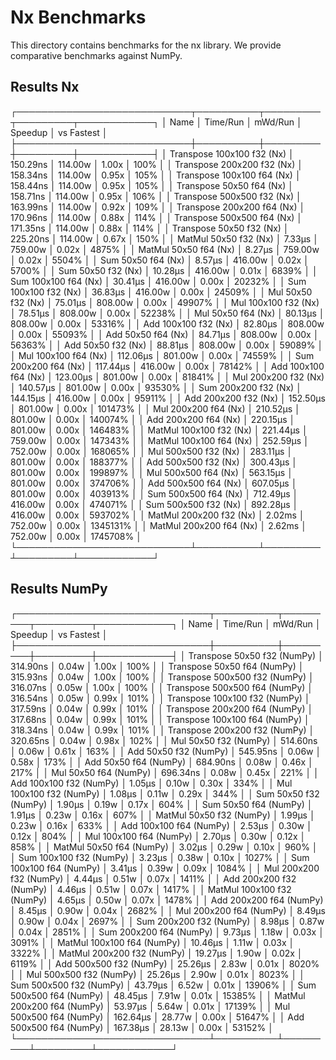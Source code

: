 # Nx Benchmarks

This directory contains benchmarks for the nx library. We provide comparative benchmarks against NumPy.

## Results Nx

┌────────────────────────────┬──────────┬─────────┬─────────┬────────────┐
│ Name                       │ Time/Run │ mWd/Run │ Speedup │ vs Fastest │
├────────────────────────────┼──────────┼─────────┼─────────┼────────────┤
│ Transpose 100x100 f32 (Nx) │ 150.29ns │ 114.00w │   1.00x │       100% │
│ Transpose 200x200 f32 (Nx) │ 158.34ns │ 114.00w │   0.95x │       105% │
│ Transpose 100x100 f64 (Nx) │ 158.44ns │ 114.00w │   0.95x │       105% │
│ Transpose 50x50 f64 (Nx)   │ 158.71ns │ 114.00w │   0.95x │       106% │
│ Transpose 500x500 f32 (Nx) │ 163.99ns │ 114.00w │   0.92x │       109% │
│ Transpose 200x200 f64 (Nx) │ 170.96ns │ 114.00w │   0.88x │       114% │
│ Transpose 500x500 f64 (Nx) │ 171.35ns │ 114.00w │   0.88x │       114% │
│ Transpose 50x50 f32 (Nx)   │ 225.20ns │ 114.00w │   0.67x │       150% │
│ MatMul 50x50 f32 (Nx)      │   7.33μs │ 759.00w │   0.02x │      4875% │
│ MatMul 50x50 f64 (Nx)      │   8.27μs │ 759.00w │   0.02x │      5504% │
│ Sum 50x50 f64 (Nx)         │   8.57μs │ 416.00w │   0.02x │      5700% │
│ Sum 50x50 f32 (Nx)         │  10.28μs │ 416.00w │   0.01x │      6839% │
│ Sum 100x100 f64 (Nx)       │  30.41μs │ 416.00w │   0.00x │     20232% │
│ Sum 100x100 f32 (Nx)       │  36.83μs │ 416.00w │   0.00x │     24509% │
│ Mul 50x50 f32 (Nx)         │  75.01μs │ 808.00w │   0.00x │     49907% │
│ Mul 100x100 f32 (Nx)       │  78.51μs │ 808.00w │   0.00x │     52238% │
│ Mul 50x50 f64 (Nx)         │  80.13μs │ 808.00w │   0.00x │     53316% │
│ Add 100x100 f32 (Nx)       │  82.80μs │ 808.00w │   0.00x │     55093% │
│ Add 50x50 f64 (Nx)         │  84.71μs │ 808.00w │   0.00x │     56363% │
│ Add 50x50 f32 (Nx)         │  88.81μs │ 808.00w │   0.00x │     59089% │
│ Mul 100x100 f64 (Nx)       │ 112.06μs │ 801.00w │   0.00x │     74559% │
│ Sum 200x200 f64 (Nx)       │ 117.44μs │ 416.00w │   0.00x │     78142% │
│ Add 100x100 f64 (Nx)       │ 123.00μs │ 801.00w │   0.00x │     81841% │
│ Mul 200x200 f32 (Nx)       │ 140.57μs │ 801.00w │   0.00x │     93530% │
│ Sum 200x200 f32 (Nx)       │ 144.15μs │ 416.00w │   0.00x │     95911% │
│ Add 200x200 f32 (Nx)       │ 152.50μs │ 801.00w │   0.00x │    101473% │
│ Mul 200x200 f64 (Nx)       │ 210.52μs │ 801.00w │   0.00x │    140074% │
│ Add 200x200 f64 (Nx)       │ 220.15μs │ 801.00w │   0.00x │    146483% │
│ MatMul 100x100 f32 (Nx)    │ 221.44μs │ 759.00w │   0.00x │    147343% │
│ MatMul 100x100 f64 (Nx)    │ 252.59μs │ 752.00w │   0.00x │    168065% │
│ Mul 500x500 f32 (Nx)       │ 283.11μs │ 801.00w │   0.00x │    188377% │
│ Add 500x500 f32 (Nx)       │ 300.43μs │ 801.00w │   0.00x │    199897% │
│ Mul 500x500 f64 (Nx)       │ 563.15μs │ 801.00w │   0.00x │    374706% │
│ Add 500x500 f64 (Nx)       │ 607.05μs │ 801.00w │   0.00x │    403913% │
│ Sum 500x500 f64 (Nx)       │ 712.49μs │ 416.00w │   0.00x │    474071% │
│ Sum 500x500 f32 (Nx)       │ 892.28μs │ 416.00w │   0.00x │    593702% │
│ MatMul 200x200 f32 (Nx)    │   2.02ms │ 752.00w │   0.00x │   1345131% │
│ MatMul 200x200 f64 (Nx)    │   2.62ms │ 752.00w │   0.00x │   1745708% │
└────────────────────────────┴──────────┴─────────┴─────────┴────────────┘

## Results NumPy

┌───────────────────────────────┬──────────┬─────────┬─────────┬────────────┐
│ Name                          │ Time/Run │ mWd/Run │ Speedup │ vs Fastest │
├───────────────────────────────┼──────────┼─────────┼─────────┼────────────┤
│ Transpose 50x50 f32 (NumPy)   │ 314.90ns │   0.04w │   1.00x │       100% │
│ Transpose 50x50 f64 (NumPy)   │ 315.93ns │   0.04w │   1.00x │       100% │
│ Transpose 500x500 f32 (NumPy) │ 316.07ns │   0.05w │   1.00x │       100% │
│ Transpose 500x500 f64 (NumPy) │ 316.54ns │   0.05w │   0.99x │       101% │
│ Transpose 100x100 f32 (NumPy) │ 317.59ns │   0.04w │   0.99x │       101% │
│ Transpose 200x200 f64 (NumPy) │ 317.68ns │   0.04w │   0.99x │       101% │
│ Transpose 100x100 f64 (NumPy) │ 318.34ns │   0.04w │   0.99x │       101% │
│ Transpose 200x200 f32 (NumPy) │ 320.65ns │   0.04w │   0.98x │       102% │
│ Mul 50x50 f32 (NumPy)         │ 514.60ns │   0.06w │   0.61x │       163% │
│ Add 50x50 f32 (NumPy)         │ 545.95ns │   0.06w │   0.58x │       173% │
│ Add 50x50 f64 (NumPy)         │ 684.90ns │   0.08w │   0.46x │       217% │
│ Mul 50x50 f64 (NumPy)         │ 696.34ns │   0.08w │   0.45x │       221% │
│ Add 100x100 f32 (NumPy)       │   1.05µs │   0.10w │   0.30x │       334% │
│ Mul 100x100 f32 (NumPy)       │   1.08µs │   0.11w │   0.29x │       344% │
│ Sum 50x50 f32 (NumPy)         │   1.90µs │   0.19w │   0.17x │       604% │
│ Sum 50x50 f64 (NumPy)         │   1.91µs │   0.23w │   0.16x │       607% │
│ MatMul 50x50 f32 (NumPy)      │   1.99µs │   0.23w │   0.16x │       633% │
│ Add 100x100 f64 (NumPy)       │   2.53µs │   0.30w │   0.12x │       804% │
│ Mul 100x100 f64 (NumPy)       │   2.70µs │   0.30w │   0.12x │       858% │
│ MatMul 50x50 f64 (NumPy)      │   3.02µs │   0.29w │   0.10x │       960% │
│ Sum 100x100 f32 (NumPy)       │   3.23µs │   0.38w │   0.10x │      1027% │
│ Sum 100x100 f64 (NumPy)       │   3.41µs │   0.39w │   0.09x │      1084% │
│ Mul 200x200 f32 (NumPy)       │   4.44µs │   0.51w │   0.07x │      1411% │
│ Add 200x200 f32 (NumPy)       │   4.46µs │   0.51w │   0.07x │      1417% │
│ MatMul 100x100 f32 (NumPy)    │   4.65µs │   0.50w │   0.07x │      1478% │
│ Add 200x200 f64 (NumPy)       │   8.45µs │   0.90w │   0.04x │      2682% │
│ Mul 200x200 f64 (NumPy)       │   8.49µs │   0.90w │   0.04x │      2697% │
│ Sum 200x200 f32 (NumPy)       │   8.98µs │   0.87w │   0.04x │      2851% │
│ Sum 200x200 f64 (NumPy)       │   9.73µs │   1.18w │   0.03x │      3091% │
│ MatMul 100x100 f64 (NumPy)    │  10.46µs │   1.11w │   0.03x │      3322% │
│ MatMul 200x200 f32 (NumPy)    │  19.27µs │   1.90w │   0.02x │      6119% │
│ Add 500x500 f32 (NumPy)       │  25.26µs │   2.83w │   0.01x │      8020% │
│ Mul 500x500 f32 (NumPy)       │  25.26µs │   2.90w │   0.01x │      8023% │
│ Sum 500x500 f32 (NumPy)       │  43.79µs │   6.52w │   0.01x │     13906% │
│ Sum 500x500 f64 (NumPy)       │  48.45µs │   7.91w │   0.01x │     15385% │
│ MatMul 200x200 f64 (NumPy)    │  53.97µs │   5.64w │   0.01x │     17139% │
│ Mul 500x500 f64 (NumPy)       │ 162.64µs │  28.77w │   0.00x │     51647% │
│ Add 500x500 f64 (NumPy)       │ 167.38µs │  28.13w │   0.00x │     53152% │
└───────────────────────────────┴──────────┴─────────┴─────────┴────────────┘
